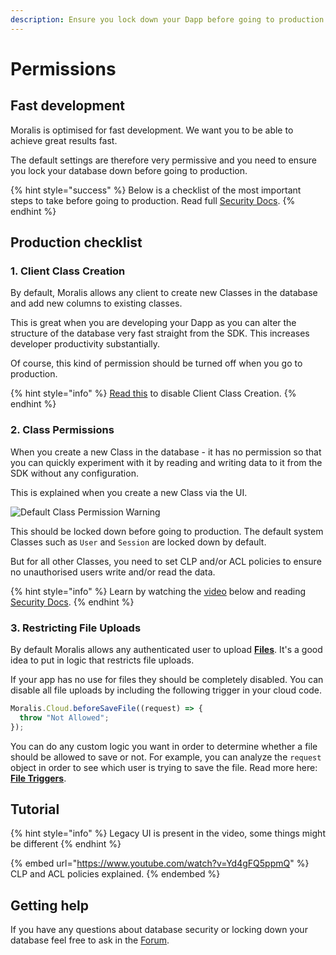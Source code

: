 ```yaml
---
description: Ensure you lock down your Dapp before going to production.
---
```


# Permissions

## Fast development

Moralis is optimised for fast development. We want you to be able to achieve great results fast.

The default settings are therefore very permissive and you need to ensure you lock your database down before going to production.

{% hint style="success" %}
Below is a checklist of the most important steps to take before going to production. Read full [Security Docs](security.md).
{% endhint %}

## Production checklist

### 1. Client Class Creation

By default, Moralis allows any client to create new Classes in the database and add new columns to existing classes.

This is great when you are developing your Dapp as you can alter the structure of the database very fast straight from the SDK. This increases developer productivity substantially.

Of course, this kind of permission should be turned off when you go to production.

{% hint style="info" %}
[Read this](security.md#client-class-creation) to disable Client Class Creation.
{% endhint %}

### 2. Class Permissions

When you create a new Class in the database - it has no permission so that you can quickly experiment with it by reading and writing data to it from the SDK without any configuration.

This is explained when you create a new Class via the UI.

![Default Class Permission Warning](../../.gitbook/assets/Moralis\_dashboard\_create\_class.png)

This should be locked down before going to production. The default system Classes such as `User` and `Session` are locked down by default.

But for all other Classes, you need to set CLP and/or ACL policies to ensure no unauthorised users write and/or read the data.

{% hint style="info" %}
Learn by watching the [video](permissions.md#tutorial) below and reading [Security Docs](security.md).
{% endhint %}

### 3. Restricting File Uploads

By default Moralis allows any authenticated user to upload [**Files**](../files/). It's a good idea to put in logic that restricts file uploads.

If your app has no use for files they should be completely disabled. You can disable all file uploads by including the following trigger in your cloud code.

```javascript
Moralis.Cloud.beforeSaveFile((request) => {
  throw "Not Allowed";
});
```

You can do any custom logic you want in order to determine whether a file should be allowed to save or not. For example, you can analyze the `request` object in order to see which user is trying to save the file. Read more here: [**File Triggers**](../cloud-code/triggers.md#file-triggers).

## Tutorial&#x20;

{% hint style="info" %}
Legacy UI is present in the video, some things might be different
{% endhint %}

{% embed url="https://www.youtube.com/watch?v=Yd4gFQ5ppmQ" %}
CLP and ACL policies explained.
{% endembed %}

## Getting help

If you have any questions about database security or locking down your database feel free to ask in the [Forum](https://forum.moralis.io).
